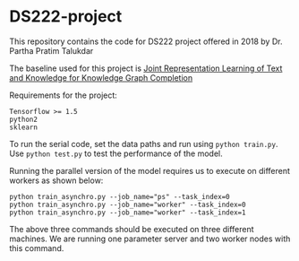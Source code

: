 # DS222-project

This repository contains the code for DS222 project offered in 2018 by Dr. Partha Pratim Talukdar

The baseline used for this project is [Joint Representation Learning of Text and Knowledge for Knowledge Graph Completion](https://arxiv.org/abs/1611.04125)

Requirements for the project:
```
Tensorflow >= 1.5
python2
sklearn
```

To run the serial code, set the data paths and run using `python train.py`. Use `python test.py` to test the performance of the model.

Running the parallel version of the model requires us to execute on different workers as shown below:

```
python train_asynchro.py --job_name="ps" --task_index=0
python train_asynchro.py --job_name="worker" --task_index=0
python train_asynchro.py --job_name="worker" --task_index=1
```

The above three commands should be executed on three different machines. We are running one parameter server and two worker nodes with this command.
